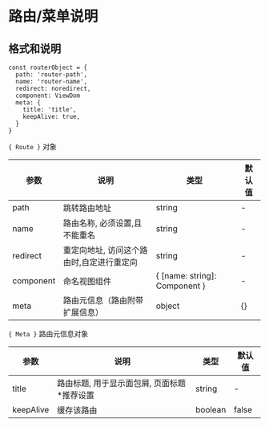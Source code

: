 # 路由/菜单说明

## 格式和说明

```ecmascript 6
const routerObject = {
  path: 'router-path',
  name: 'router-name',
  redirect: noredirect,
  component: ViewDom
  meta: {
    title: 'title',
    keepAlive: true,
  }
}
```

`{ Route }` 对象

| 参数      | 说明                                      | 类型                          | 默认值 |
| --------- | ----------------------------------------- | ----------------------------- | ------ |
| path      | 跳转路由地址                              | string                        | -      |
| name      | 路由名称, 必须设置,且不能重名             | string                        | -      |
| redirect  | 重定向地址, 访问这个路由时,自定进行重定向 | string                        | -      |
| component | 命名视图组件                              | { [name: string]: Component } | -      |
| meta      | 路由元信息（路由附带扩展信息）            | object                        | {}     |

`{ Meta }` 路由元信息对象

| 参数      | 说明                                          | 类型    | 默认值 |
| --------- | --------------------------------------------- | ------- | ------ |
| title     | 路由标题, 用于显示面包屑, 页面标题 \*推荐设置 | string  | -      |
| keepAlive | 缓存该路由                                    | boolean | false  |
